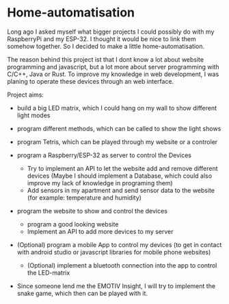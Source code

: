 # Home-automatisation
Long ago I asked myself what bigger projects I could possibly do with my RaspberryPi and my ESP-32.
I thought it would be nice to link them somehow together.
So I decided to make a little home-automatisation.

The reason behind this project ist that I dont know a lot about website programming and javascript, but a lot more about server programming with C/C++, Java or Rust. To improve my knowledge in web development, I was planing to operate 
these devices through an web interface. 

Project aims:
- build a big LED matrix, which I could hang on my wall to show different light modes
- program different methods, which can be called to show the light shows
- program Tetris, which can be played through my website or a controler
- program a Raspberry/ESP-32 as server to control the Devices
    * Try to implement an API to let the website add and remove different devices (Maybe I should implement a Database, which could also improve my lack of knowledge in programing them)
    * Add sensors in my apartment and send sensor data to the website (for example: temperature and humidity)
- program the website to show and control the devices
    * program a good looking website
    * Implement an API to add more devices to my server

- (Optional) program a mobile App to control my devices (to get in contact with android studio or javascript libraries for mobile phone websites)
    * (Optional) implement a bluetooth connection into the app to control the LED-matrix
    
- Since someone lend me the EMOTIV Insight, I will try to implement the snake game, which then can be played with it.
